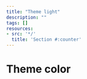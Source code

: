 ```yaml
---
title: "Theme light"
description: ""
tags: []
resources:
- src: '*/'
  title: 'Section #:counter'
---
```


# Theme color

